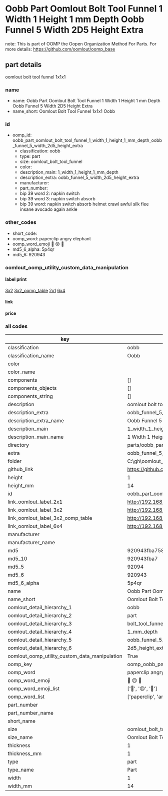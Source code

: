 # Oobb Part Oomlout Bolt Tool Funnel 1 Width 1 Height 1 mm Depth Oobb Funnel 5 Width 2D5 Height Extra  

note: This is part of OOMP the Oopen Organization Method For Parts. For more details: https://github.com/oomlout/oomp_base

##  part details
  



oomlout bolt tool funnel 1x1x1



### name
* name: Oobb Part Oomlout Bolt Tool Funnel 1 Width 1 Height 1 mm Depth Oobb Funnel 5 Width 2D5 Height Extra
* name_short: Oomlout Bolt Tool Funnel 1x1x1 Oobb
### id
* oomp_id: oobb_part_oomlout_bolt_tool_funnel_1_width_1_height_1_mm_depth_oobb_funnel_5_width_2d5_height_extra
  * classification: oobb
  * type: part
  * size: oomlout_bolt_tool_funnel
  * color: 
  * description_main: 1_width_1_height_1_mm_depth
  * description_extra: oobb_funnel_5_width_2d5_height_extra
  * manufacturer: 
  * part_number: 
  * bip 39 word 2: napkin switch
  * bip 39 word 3: napkin switch absorb
  * bip 39 word: napkin switch absorb helmet crawl awful silk flee insane avocado again ankle

### other_codes
* short_code: 
* oomp_word: paperclip angry elephant
* oomp_word_emoji :paperclip: :angry: :elephant:
* md5_6_alpha: 5p4qr
* md5_6: 920943






### oomlout_oomp_utility_custom_data_manipulation
#### label print
[3x2](http://192.168.1.245:1112/?label=oomp%205p4qr)
[3x2_oomp_table](http://192.168.1.108:1112/?label=oomp%205p4qr)
[2x1](http://192.168.1.242:1112/?label=oomp%205p4qr)
[6x4](http://192.168.1.55:1112/?label=oomp%205p4qr)    

#### link

                              

#### price







### all codes 
| key | value |  
| --- | --- |  
| classification | oobb |  
| classification_name | Oobb |  
| color |  |  
| color_name |  |  
| components | [] |  
| components_objects | [] |  
| components_string | [] |  
| description | oomlout bolt tool funnel 1x1x1 |  
| description_extra | oobb_funnel_5_width_2d5_height_extra |  
| description_extra_name | Oobb Funnel 5 Width 2D5 Height Extra |  
| description_main | 1_width_1_height_1_mm_depth |  
| description_main_name | 1 Width 1 Height 1 mm Depth |  
| directory | parts/oobb_part_oomlout_bolt_tool_funnel_1_width_1_height_1_mm_depth_oobb_funnel_5_width_2d5_height_extra |  
| extra | oobb_funnel_5_width_2d5_height |  
| folder | C:\gh\oomlout_oobb_version_4_generated_parts\parts\oobb_part_oomlout_bolt_tool_funnel_1_width_1_height_1_mm_depth_oobb_funnel_5_width_2d5_height_extra |  
| github_link | https://github.com/oomlout/oomlout_oomp_part_src/tree/main/parts/oobb_part_oomlout_bolt_tool_funnel_1_width_1_height_1_mm_depth_oobb_funnel_5_width_2d5_height_extra |  
| height | 1 |  
| height_mm | 14 |  
| id | oobb_part_oomlout_bolt_tool_funnel_1_width_1_height_1_mm_depth_oobb_funnel_5_width_2d5_height_extra |  
| link_oomlout_label_2x1 | http://192.168.1.242:1112/?label=oomp%205p4qr |  
| link_oomlout_label_3x2 | http://192.168.1.245:1112/?label=oomp%205p4qr |  
| link_oomlout_label_3x2_oomp_table | http://192.168.1.108:1112/?label=oomp%205p4qr |  
| link_oomlout_label_6x4 | http://192.168.1.55:1112/?label=oomp%205p4qr |  
| manufacturer |  |  
| manufacturer_name |  |  
| md5 | 920943fba758d910429956ae01b70c97 |  
| md5_10 | 920943fba7 |  
| md5_5 | 92094 |  
| md5_6 | 920943 |  
| md5_6_alpha | 5p4qr |  
| name | Oobb Part Oomlout Bolt Tool Funnel 1 Width 1 Height 1 mm Depth Oobb Funnel 5 Width 2D5 Height Extra |  
| name_short | Oomlout Bolt Tool Funnel 1x1x1 Oobb |  
| oomlout_detail_hierarchy_1 | oobb |  
| oomlout_detail_hierarchy_2 | part |  
| oomlout_detail_hierarchy_3 | bolt_tool_funnel |  
| oomlout_detail_hierarchy_4 | 1_mm_depth |  
| oomlout_detail_hierarchy_5 | oobb_funnel_5_width |  
| oomlout_detail_hierarchy_6 | 2d5_height_extra |  
| oomlout_oomp_utility_custom_data_manipulation | True |  
| oomp_key | oomp_oobb_part_oomlout_bolt_tool_funnel_1_width_1_height_1_mm_depth_oobb_funnel_5_width_2d5_height_extra |  
| oomp_word | paperclip angry elephant |  
| oomp_word_emoji | :paperclip: :angry: :elephant: |  
| oomp_word_emoji_list | [':paperclip:', ':angry:', ':elephant:'] |  
| oomp_word_list | ['paperclip', 'angry', 'elephant'] |  
| part_number |  |  
| part_number_name |  |  
| short_name |  |  
| size | oomlout_bolt_tool_funnel |  
| size_name | Oomlout Bolt Tool Funnel |  
| thickness | 1 |  
| thickness_mm | 1 |  
| type | part |  
| type_name | Part |  
| width | 1 |  
| width_mm | 14 |  
